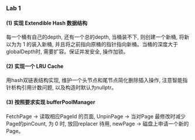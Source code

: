 ### Lab 1

#### (1) 实现 Extendible Hash 数据结构

每一个桶有自己的depth, 还有一个总的depth, 当桶装不下, 则创建一个新桶, 将新以为为 1 的装入新桶, 并且将之前指向原桶的指针指向新桶。当桶的深度大于globalDepth时, 需要扩容。保证并发安全, 操作加锁。

#### (2) 实现一个 LRU Cache 
用hash双链表结构实现, 维护一个头节点和尾节点简化删除插入操作, 注意智能指针析构引用计数问题, 以及构造时默认为nullptr。

#### (3) 按照要求实现 bufferPoolManager
FetchPage -> 读取相应PageId 的页面, UnpinPage -> 当对Page 最修改时减少 Page的pinCount, 为 0 时, 放回replacer 待用, newPage -> 磁盘上申请一个新的 Page。
